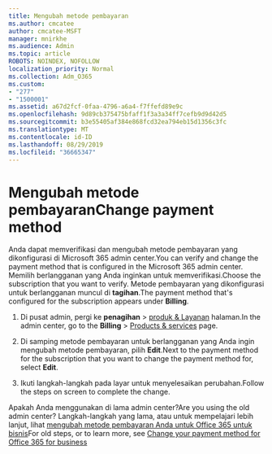 ```yaml
---
title: Mengubah metode pembayaran
ms.author: cmcatee
author: cmcatee-MSFT
manager: mnirkhe
ms.audience: Admin
ms.topic: article
ROBOTS: NOINDEX, NOFOLLOW
localization_priority: Normal
ms.collection: Adm_O365
ms.custom:
- "277"
- "1500001"
ms.assetid: a67d2fcf-0faa-4796-a6a4-f7ffefd89e9c
ms.openlocfilehash: 9d89cb375475bfaff1f3a3a34ff7cefb9d9d42d5
ms.sourcegitcommit: b3e55405af384e868fcd32ea794eb15d1356c3fc
ms.translationtype: MT
ms.contentlocale: id-ID
ms.lasthandoff: 08/29/2019
ms.locfileid: "36665347"
---
```

# <a name="change-payment-method"></a><span data-ttu-id="adf34-102">Mengubah metode pembayaran</span><span class="sxs-lookup"><span data-stu-id="adf34-102">Change payment method</span></span>

<span data-ttu-id="adf34-103">Anda dapat memverifikasi dan mengubah metode pembayaran yang dikonfigurasi di Microsoft 365 admin center.</span><span class="sxs-lookup"><span data-stu-id="adf34-103">You can verify and change the payment method that is configured in the Microsoft 365 admin center.</span></span> <span data-ttu-id="adf34-104">Memilih berlangganan yang Anda inginkan untuk memverifikasi.</span><span class="sxs-lookup"><span data-stu-id="adf34-104">Choose the subscription that you want to verify.</span></span> <span data-ttu-id="adf34-105">Metode pembayaran yang dikonfigurasi untuk berlangganan muncul di **tagihan**.</span><span class="sxs-lookup"><span data-stu-id="adf34-105">The payment method that's configured for the subscription appears under **Billing**.</span></span> 
  
1. <span data-ttu-id="adf34-106">Di pusat admin, pergi ke **penagihan** \> [produk & Layanan](https://go.microsoft.com/fwlink/p/?linkid=842054) halaman.</span><span class="sxs-lookup"><span data-stu-id="adf34-106">In the admin center, go to the **Billing** \> [Products & services](https://go.microsoft.com/fwlink/p/?linkid=842054) page.</span></span>

2. <span data-ttu-id="adf34-107">Di samping metode pembayaran untuk berlangganan yang Anda ingin mengubah metode pembayaran, pilih **Edit**.</span><span class="sxs-lookup"><span data-stu-id="adf34-107">Next to the payment method for the subscription that you want to change the payment method for, select **Edit**.</span></span>

3. <span data-ttu-id="adf34-108">Ikuti langkah-langkah pada layar untuk menyelesaikan perubahan.</span><span class="sxs-lookup"><span data-stu-id="adf34-108">Follow the steps on screen to complete the change.</span></span>

<span data-ttu-id="adf34-109">Apakah Anda menggunakan di lama admin center?</span><span class="sxs-lookup"><span data-stu-id="adf34-109">Are you using the old admin center?</span></span> <span data-ttu-id="adf34-110">Langkah-langkah yang lama, atau untuk mempelajari lebih lanjut, lihat [mengubah metode pembayaran Anda untuk Office 365 untuk bisnis](https://docs.microsoft.com/office365/admin/subscriptions-and-billing/change-payment-method)</span><span class="sxs-lookup"><span data-stu-id="adf34-110">For old steps, or to learn more, see  [Change your payment method for Office 365 for business](https://docs.microsoft.com/office365/admin/subscriptions-and-billing/change-payment-method)</span></span>